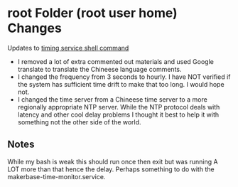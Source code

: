 # root Folder (root user home) Changes

Updates to [timing service shell command](set-time.sh)

- I removed a lot of extra commented out materials and used Google translate to translate the Chineese language comments.
- I changed the frequency from 3 seconds to hourly.  I have NOT verified if the system has sufficient time drift to make that too long.  I would hope not.
- I changed the time server from a Chineese time server to a more regionally appropriate NTP server.  While the NTP protocol deals with latency and other cool delay problems I thought it best to help it with something not the other side of the world.

## Notes

While my bash is weak this should run once then exit but was running A LOT more than that hence the delay.  Perhaps something to do with the makerbase-time-monitor.service.
